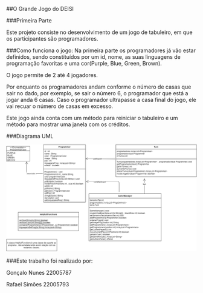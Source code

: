 ##O Grande Jogo do DEISI

###Primeira Parte

Este projeto consiste no desenvolvimento de um jogo de tabuleiro, em que os participantes são programadores.

###Como funciona o jogo:
Na primeira parte os programadores já vão estar definidos, sendo constituídos por um id, nome, as suas
linguagens de programação favoritas e uma cor(Purple, Blue, Green, Brown).

O jogo permite de 2 até 4 jogadores.

Por enquanto os programadores andam conforme o número de casas que sair no dado, por exemplo, se sair o número 6,
o programador que está a jogar anda 6 casas. Caso o programador ultrapasse a casa final do jogo, ele vai
recuar o número de casas em excesso.

Este jogo ainda conta com um método para reiniciar o tabuleiro e um método para mostrar uma janela com os créditos.


###Diagrama UML

![](diagrama.png?raw=true "Diagrama UML")

###Este trabalho foi realizado por:

Gonçalo Nunes 22005787

Rafael Simões 22005793